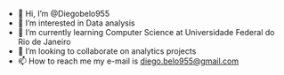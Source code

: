 - 👋 Hi, I’m @Diegobelo955
- 👀 I’m interested in Data analysis
- 🌱 I’m currently learning Computer Science at Universidade Federal do Rio de Janeiro
- 💞️ I’m looking to collaborate on analytics projects
- 📫 How to reach me my e-mail is diego.belo955@gmail.com

<!---
Diegobelo955/Diegobelo955 is a ✨ special ✨ repository because its `README.md` (this file) appears on your GitHub profile.
You can click the Preview link to take a look at your changes.
--->
